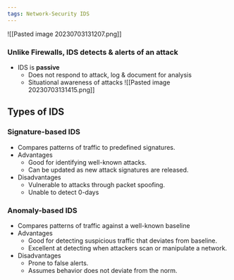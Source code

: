 ```yaml
---
tags: Network-Security IDS
---
```


![[Pasted image 20230703131207.png]]

### Unlike Firewalls, IDS detects & alerts of an attack
- IDS is **passive**
	- Does not respond to attack, log & document for analysis
	- Situational awareness of attacks
![[Pasted image 20230703131415.png]]

## Types of IDS
### Signature-based IDS
- Compares patterns of traffic to predefined signatures.
- Advantages
	- Good for identifying well-known attacks.
	- Can be updated as new attack signatures are released.
- Disadvantages
	- Vulnerable to attacks through packet spoofing.
	- Unable to detect 0-days

### Anomaly-based IDS
- Compares patterns of traffic against a well-known baseline
- Advantages
	- Good for detecting suspicious traffic that deviates from baseline.
	- Excellent at detecting when attackers scan or manipulate a network.
- Disadvantages
	- Prone to false alerts.
	- Assumes behavior does not deviate from the norm.